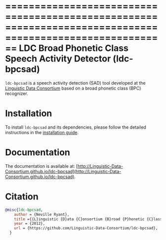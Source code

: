 ==========================================================================================================
LDC Broad Phonetic Class Speech Activity Detector (ldc-bpcsad)
==============================================================

`ldc-bpcsad` is a speech activity detection (SAD) tool developed at the [Linguistic Data Consortium](https://www.ldc.upenn.edu/) based on a broad phonetic class (BPC) recognizer.



Installation
============

To install `ldc-bpcsad` and its dependencies, please follow the detailed instructions in the [installation guide](http://Linguistic-Data-Consortium.github.io/ldc-bpcsad/install.html).


Documentation
=============

The documentation is available at: [http://Linguistic-Data-Consortium.github.io/ldc-bpcsad](http://Linguistic-Data-Consortium.github.io/ldc-bpcsad).


Citation
========

```bibtex
@misc{ldc-bpcsad,
    author = {Neville Ryant},
    title ={{L}inguistic {D}ata {C}onsortium {B}road {P}honetic {C}lass {S}peech {A}ctivity {D}etector (ldc-bpcsad)},
    year = {2012},
    url = {https://github.com/Linguistic-Data-Consortium/ldc-bpcsad},
  }
```
